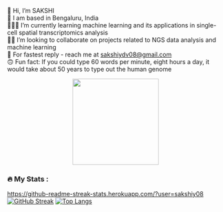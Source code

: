 👋 Hi, I’m SAKSHI <br>
📍 I am based in Bengaluru, India <br>
👩🏻‍💻 I’m currently learning machine learning and its applications in single-cell spatial transcriptomics analysis <br>
🤝🏼 I’m looking to collaborate on projects related to NGS data analysis and machine learning <br>
📩 For fastest reply - reach me at sakshiydv08@gmail.com <br>
🙃 Fun fact: If you could type 60 words per minute, eight hours a day, it would take about 50 years to type out the human genome <br> 

<!---
sakshiy08/sakshiy08 is a ✨ special ✨ repository because its `README.md` (this file) appears on your GitHub profile.
You can click the Preview link to take a look at your changes.
--->



<div id="header" align="center">
  <img src="https://i.giphy.com/media/v1.Y2lkPTc5MGI3NjExYndxamFwdnE1cGw3aTY4NDd1cGpwam12bjVxNWsycnloazA0NDhkbCZlcD12MV9pbnRlcm5hbF9naWZfYnlfaWQmY3Q9Zw/YlmI36YAWe7KScC7hK/giphy.gif" width="200"/>
</div>




### :fire: My Stats :

https://github-readme-streak-stats.herokuapp.com/?user=sakshiy08
[![GitHub Streak](http://github-readme-streak-stats.herokuapp.com?user=sakshiy08&theme=dark&background=000000)](https://git.io/streak-stats)
[![Top Langs](https://github-readme-stats.vercel.app/api/top-langs/?username=sakshiy08)](https://github.com/anuraghazra/github-readme-stats)







